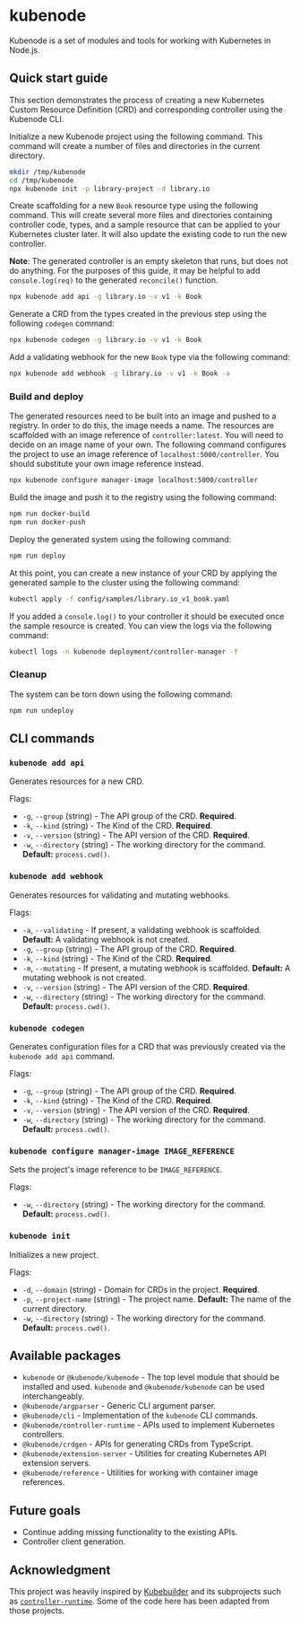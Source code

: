 # kubenode

Kubenode is a set of modules and tools for working with Kubernetes in Node.js.

## Quick start guide

This section demonstrates the process of creating a new Kubernetes Custom
Resource Definition (CRD) and corresponding controller using the Kubenode CLI.

Initialize a new Kubenode project using the following command. This command will
create a number of files and directories in the current directory.

```sh
mkdir /tmp/kubenode
cd /tmp/kubenode
npx kubenode init -p library-project -d library.io
```

Create scaffolding for a new `Book` resource type using the following command.
This will create several more files and directories containing controller code,
types, and a sample resource that can be applied to your Kubernetes cluster
later. It will also update the existing code to run the new controller.

**Note**: The generated controller is an empty skeleton that runs, but does not
do anything. For the purposes of this guide, it may be helpful to add
`console.log(req)` to the generated `reconcile()` function.

```sh
npx kubenode add api -g library.io -v v1 -k Book
```

Generate a CRD from the types created in the previous step using the following
`codegen` command:

```sh
npx kubenode codegen -g library.io -v v1 -k Book
```

Add a validating webhook for the new `Book` type via the following command:

```sh
npx kubenode add webhook -g library.io -v v1 -k Book -a
```

### Build and deploy

The generated resources need to be built into an image and pushed to a registry.
In order to do this, the image needs a name. The resources are scaffolded with
an image reference of `controller:latest`. You will need to decide on an image
name of your own. The following command configures the project to use an image
reference of `localhost:5000/controller`. You should substitute your own image
reference instead.

```sh
npx kubenode configure manager-image localhost:5000/controller
```

Build the image and push it to the registry using the following command:

```sh
npm run docker-build
npm run docker-push
```

Deploy the generated system using the following command:

```sh
npm run deploy
```

At this point, you can create a new instance of your CRD by applying the
generated sample to the cluster using the following command:

```sh
kubectl apply -f config/samples/library.io_v1_book.yaml
```

If you added a `console.log()` to your controller it should be executed once the
sample resource is created. You can view the logs via the following command:

```sh
kubectl logs -n kubenode deployment/controller-manager -f
```

### Cleanup

The system can be torn down using the following command:

```sh
npm run undeploy
```

## CLI commands

### `kubenode add api`

Generates resources for a new CRD.

Flags:

- `-g`, `--group` (string) - The API group of the CRD. **Required**.
- `-k`, `--kind` (string) - The Kind of the CRD. **Required**.
- `-v`, `--version` (string) - The API version of the CRD. **Required**.
- `-w`, `--directory` (string) - The working directory for the command.
  **Default:** `process.cwd()`.

### `kubenode add webhook`

Generates resources for validating and mutating webhooks.

Flags:

- `-a`, `--validating` - If present, a validating webhook is scaffolded.
  **Default:** A validating webhook is not created.
- `-g`, `--group` (string) - The API group of the CRD. **Required**.
- `-k`, `--kind` (string) - The Kind of the CRD. **Required**.
- `-m`, `--mutating` - If present, a mutating webhook is scaffolded.
  **Default:** A mutating webhook is not created.
- `-v`, `--version` (string) - The API version of the CRD. **Required**.
- `-w`, `--directory` (string) - The working directory for the command.
  **Default:** `process.cwd()`.

### `kubenode codegen`

Generates configuration files for a CRD that was previously created via the
`kubenode add api` command.

Flags:

- `-g`, `--group` (string) - The API group of the CRD. **Required**.
- `-k`, `--kind` (string) - The Kind of the CRD. **Required**.
- `-v`, `--version` (string) - The API version of the CRD. **Required**.
- `-w`, `--directory` (string) - The working directory for the command.
  **Default:** `process.cwd()`.

### `kubenode configure manager-image IMAGE_REFERENCE`

Sets the project's image reference to be `IMAGE_REFERENCE`.

Flags:

- `-w`, `--directory` (string) - The working directory for the command.
  **Default:** `process.cwd()`.

### `kubenode init`

Initializes a new project.

Flags:

- `-d`, `--domain` (string) - Domain for CRDs in the project. **Required**.
- `-p`, `--project-name` (string) - The project name. **Default:** The name of
  the current directory.
- `-w`, `--directory` (string) - The working directory for the command.
  **Default:** `process.cwd()`.

## Available packages

- `kubenode` or `@kubenode/kubenode` - The top level module that should be
installed and used. `kubenode` and `@kubenode/kubenode` can be used
interchangeably.
- `@kubenode/argparser` - Generic CLI argument parser.
- `@kubenode/cli` - Implementation of the `kubenode` CLI commands.
- `@kubenode/controller-runtime` - APIs used to implement Kubernetes
controllers.
- `@kubenode/crdgen` - APIs for generating CRDs from TypeScript.
- `@kubenode/extension-server` - Utilities for creating Kubernetes API extension
servers.
- `@kubenode/reference` - Utilities for working with container image references.

## Future goals

- Continue adding missing functionality to the existing APIs.
- Controller client generation.

## Acknowledgment

This project was heavily inspired by [Kubebuilder](https://book.kubebuilder.io/)
and its subprojects such as [`controller-runtime`](https://github.com/kubernetes-sigs/controller-runtime). Some of the code here has been adapted from
those projects.
